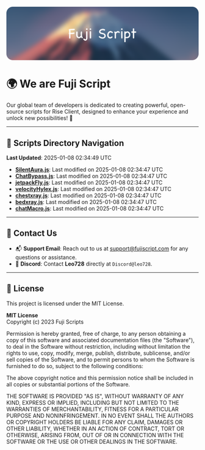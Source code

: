 ![Banner](.github/b.webp)

# 🌍 **We are Fuji Script**

Our global team of developers is dedicated to creating powerful, open-source scripts for Rise Client, designed to enhance your experience and unlock new possibilities! 🌟

---
<!-- SCRIPTS_NAVIGATION_START -->
## 📂 **Scripts Directory Navigation**

**Last Updated**: 2025-01-08 02:34:49 UTC

- **[SilentAura.js](scripts/SilentAura.js)**: Last modified on 2025-01-08 02:34:47 UTC
- **[ChatBypass.js](scripts/ChatBypass.js)**: Last modified on 2025-01-08 02:34:47 UTC
- **[jetpackFly.js](scripts/jetpackFly.js)**: Last modified on 2025-01-08 02:34:47 UTC
- **[velocityHylex.js](scripts/velocityHylex.js)**: Last modified on 2025-01-08 02:34:47 UTC
- **[chestxray.js](scripts/chestxray.js)**: Last modified on 2025-01-08 02:34:47 UTC
- **[bedxray.js](scripts/bedxray.js)**: Last modified on 2025-01-08 02:34:47 UTC
- **[chatMacro.js](scripts/chatMacro.js)**: Last modified on 2025-01-08 02:34:47 UTC

<!-- SCRIPTS_NAVIGATION_END -->

---

## 💬 **Contact Us**  
- 📬 **Support Email**: Reach out to us at [support@fujiscript.com](mailto:support@fujiscript.com) for any questions or assistance.  
- 💬 **Discord**: Contact **Leo728** directly at `Discord@leo728`.

---

## 📜 **License**

This project is licensed under the MIT License.  

**MIT License**  
Copyright (c) 2023 Fuji Scripts  

Permission is hereby granted, free of charge, to any person obtaining a copy of this software and associated documentation files (the "Software"), to deal in the Software without restriction, including without limitation the rights to use, copy, modify, merge, publish, distribute, sublicense, and/or sell copies of the Software, and to permit persons to whom the Software is furnished to do so, subject to the following conditions:  

The above copyright notice and this permission notice shall be included in all copies or substantial portions of the Software.  

THE SOFTWARE IS PROVIDED "AS IS", WITHOUT WARRANTY OF ANY KIND, EXPRESS OR IMPLIED, INCLUDING BUT NOT LIMITED TO THE WARRANTIES OF MERCHANTABILITY, FITNESS FOR A PARTICULAR PURPOSE AND NONINFRINGEMENT. IN NO EVENT SHALL THE AUTHORS OR COPYRIGHT HOLDERS BE LIABLE FOR ANY CLAIM, DAMAGES OR OTHER LIABILITY, WHETHER IN AN ACTION OF CONTRACT, TORT OR OTHERWISE, ARISING FROM, OUT OF OR IN CONNECTION WITH THE SOFTWARE OR THE USE OR OTHER DEALINGS IN THE SOFTWARE.  
